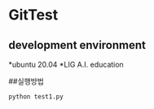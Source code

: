 # GitTest
## development environment
*ubuntu 20.04
*LIG A.I. education

##실행방법
```
python test1.py
```
